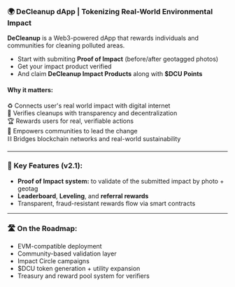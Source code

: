 ### 🌍 DeCleanup dApp | Tokenizing Real-World Environmental Impact

**DeCleanup** is a Web3-powered dApp that rewards individuals and communities for cleaning polluted areas. 
* Start with submiting **Proof of Impact** (before/after geotagged photos)
* Get your impact product verified 
* And claim **DeCleanup Impact Products** along with **$DCU Points**

#### Why it matters:
♻️ Connects user's real world impact with digital internet  
🔎 Verifies cleanups with transparency and decentralization  
🏆 Rewards users for real, verifiable actions    
👥 Empowers communities to lead the change    
⛓️ Bridges blockchain networks and real-world sustainability 

---

### 🔧 Key Features (v2.1):
- **Proof of Impact system:** to validate of the submitted impact by photo + geotag    
- **Leaderboard**, **Leveling**, and **referral rewards**
- Transparent, fraud-resistant rewards flow via smart contracts

---

### 🛣️ On the Roadmap:
- EVM-compatible deployment  
- Community-based validation layer  
- Impact Circle campaigns  
- $DCU token generation + utility expansion  
- Treasury and reward pool system for verifiers  



